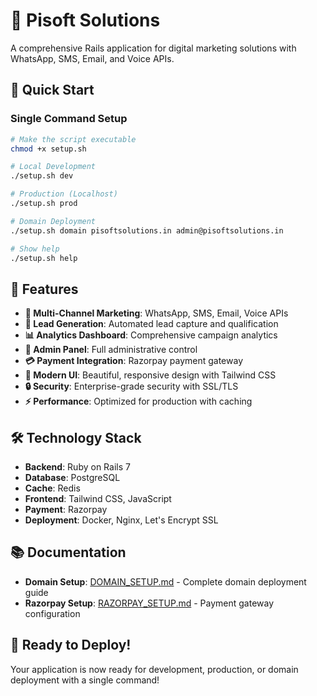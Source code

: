 # 🚀 Pisoft Solutions

A comprehensive Rails application for digital marketing solutions with WhatsApp, SMS, Email, and Voice APIs.

## 🎯 Quick Start

### Single Command Setup

```bash
# Make the script executable
chmod +x setup.sh

# Local Development
./setup.sh dev

# Production (Localhost)
./setup.sh prod

# Domain Deployment
./setup.sh domain pisoftsolutions.in admin@pisoftsolutions.in

# Show help
./setup.sh help
```

## 🌟 Features

- **📱 Multi-Channel Marketing**: WhatsApp, SMS, Email, Voice APIs
- **🎯 Lead Generation**: Automated lead capture and qualification
- **📊 Analytics Dashboard**: Comprehensive campaign analytics
- **🔧 Admin Panel**: Full administrative control
- **💳 Payment Integration**: Razorpay payment gateway
- **🎨 Modern UI**: Beautiful, responsive design with Tailwind CSS
- **🔒 Security**: Enterprise-grade security with SSL/TLS
- **⚡ Performance**: Optimized for production with caching

## 🛠️ Technology Stack

- **Backend**: Ruby on Rails 7
- **Database**: PostgreSQL
- **Cache**: Redis
- **Frontend**: Tailwind CSS, JavaScript
- **Payment**: Razorpay
- **Deployment**: Docker, Nginx, Let's Encrypt SSL

## 📚 Documentation

- **Domain Setup**: [DOMAIN_SETUP.md](DOMAIN_SETUP.md) - Complete domain deployment guide
- **Razorpay Setup**: [RAZORPAY_SETUP.md](RAZORPAY_SETUP.md) - Payment gateway configuration

## 🎉 Ready to Deploy!

Your application is now ready for development, production, or domain deployment with a single command!
